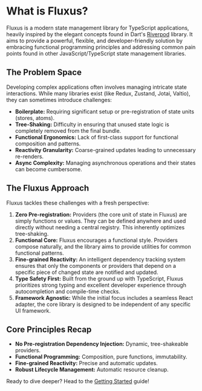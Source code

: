 # What is Fluxus?

Fluxus is a modern state management library for TypeScript applications, heavily
inspired by the elegant concepts found in Dart's
[Riverpod](https://riverpod.dev/) library. It aims to provide a powerful,
flexible, and developer-friendly solution by embracing functional programming
principles and addressing common pain points found in other
JavaScript/TypeScript state management libraries.

## The Problem Space

Developing complex applications often involves managing intricate state
interactions. While many libraries exist (like Redux, Zustand, Jotai, Valtio),
they can sometimes introduce challenges:

- **Boilerplate:** Requiring significant setup or pre-registration of state
  units (stores, atoms).
- **Tree-Shaking:** Difficulty in ensuring that unused state logic is completely
  removed from the final bundle.
- **Functional Ergonomics:** Lack of first-class support for functional
  composition and patterns.
- **Reactivity Granularity:** Coarse-grained updates leading to unnecessary
  re-renders.
- **Async Complexity:** Managing asynchronous operations and their states can
  become cumbersome.

## The Fluxus Approach

Fluxus tackles these challenges with a fresh perspective:

1. **Zero Pre-registration:** Providers (the core unit of state in Fluxus) are
   simply functions or values. They can be defined anywhere and used directly
   without needing a central registry. This inherently optimizes tree-shaking.
2. **Functional Core:** Fluxus encourages a functional style. Providers compose
   naturally, and the library aims to provide utilities for common functional
   patterns.
3. **Fine-grained Reactivity:** An intelligent dependency tracking system
   ensures that only the components or providers that depend on a specific piece
   of changed state are notified and updated.
4. **Type Safety First:** Built from the ground up with TypeScript, Fluxus
   prioritizes strong typing and excellent developer experience through
   autocompletion and compile-time checks.
5. **Framework Agnostic:** While the initial focus includes a seamless React
   adapter, the core library is designed to be independent of any specific UI
   framework.

## Core Principles Recap

- **No Pre-registration Dependency Injection:** Dynamic, tree-shakeable
  providers.
- **Functional Programming:** Composition, pure functions, immutability.
- **Fine-grained Reactivity:** Precise and automatic updates.
- **Robust Lifecycle Management:** Automatic resource cleanup.

Ready to dive deeper? Head to the [Getting Started](./getting-started.md) guide!
